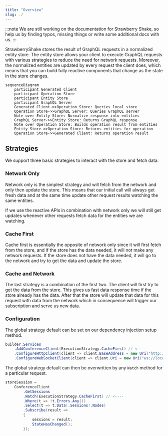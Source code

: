```yaml
---
title: "Overview"
slug: ./
---
```


:::note
We are still working on the documentation for Strawberry Shake, so help us by finding typos, missing things or write some additional docs with us.
:::

StrawberryShake stores the result of GraphQL requests in a normalized entity store. The entity store allows your client to execute GraphQL requests with various strategies to reduce the need for network requests. Moreover, the normalized entities are updated by every request the client does, which means that you can build fully reactive components that change as the state in the store changes.

```mermaid
sequenceDiagram
    participant Generated Client
    participant Operation Store
    participant Entity Store
    participant GraphQL Server
    Generated Client->>Operation Store: Queries local store
    Operation Store->>GraphQL Server: Queries GraphQL server
    Note over Entity Store: Normalize response into entities
    GraphQL Server->>Entity Store: Returns GraphQL response
    Note over Operation Store: Builds operation result from entities
    Entity Store->>Operation Store: Returns entities for operation
    Operation Store->>Generated Client: Returns operation result
```

## Strategies

We support three basic strategies to interact with the store and fetch data.

### Network Only

Network only is the simplest strategy and will fetch from the network and only then update the store. This means that our initial call will always get fresh data and at the same time update other request results watching the same entities.

If we use the reactive APIs in combination with network only we will still get updates whenever other requests fetch data for the entities we are watching.

### Cache First

Cache first is essentially the opposite of network only since it will first fetch from the store, and if the store has the data needed, it will not make any network requests. If the store does not have the data needed, it will go to the network and try to get the data and update the store.

### Cache and Network

The last strategy is a combination of the first two. The client will first try to get the data from the store. This gives us fast data response time if the store already has the data. After that the store will update that data for this request with data from the network which in consequence will trigger our subscription and serve us new data.

### Configuration

The global strategy default can be set on our dependency injection setup method.

```csharp
builder.Services
    .AddConferenceClient(ExecutionStrategy.CacheFirst) // <----
    .ConfigureHttpClient(client => client.BaseAddress = new Uri("http://localhost:5050/graphql"))
    .ConfigureWebSocketClient(client => client.Uri = new Uri("ws://localhost:5050/graphql"));
```

The global strategy default can then be overwritten by any `Watch` method for a particular request.

```csharp
storeSession =
    ConferenceClient
        .GetSessions
        .Watch(ExecutionStrategy.CacheFirst) // <----
        .Where(t => !t.Errors.Any())
        .Select(t => t.Data!.Sessions!.Nodes)
        .Subscribe(result =>
        {
            sessions = result;
            StateHasChanged();
        });
```
